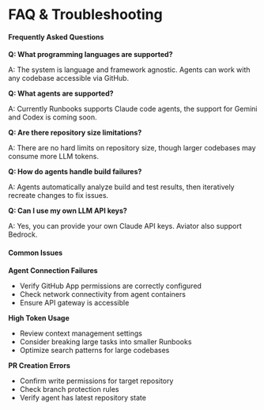 # FAQ & Troubleshooting

#### Frequently Asked Questions

**Q: What programming languages are supported?**

A: The system is language and framework agnostic. Agents can work with any codebase accessible via GitHub.

**Q: What agents are supported?**

A: Currently Runbooks supports Claude code agents, the support for Gemini and Codex is coming soon.

**Q: Are there repository size limitations?**

A: There are no hard limits on repository size, though larger codebases may consume more LLM tokens.

**Q: How do agents handle build failures?**

A: Agents automatically analyze build and test results, then iteratively recreate changes to fix issues.

**Q: Can I use my own LLM API keys?**

A: Yes, you can provide your own Claude API keys. Aviator also support Bedrock.

#### Common Issues

**Agent Connection Failures**

* Verify GitHub App permissions are correctly configured
* Check network connectivity from agent containers
* Ensure API gateway is accessible

**High Token Usage**

* Review context management settings
* Consider breaking large tasks into smaller Runbooks
* Optimize search patterns for large codebases

**PR Creation Errors**

* Confirm write permissions for target repository
* Check branch protection rules
* Verify agent has latest repository state

